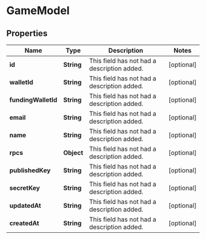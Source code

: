 

# GameModel

## Properties

Name | Type | Description | Notes
------------ | ------------- | ------------- | -------------
**id** | **String** | This field has not had a description added. |  [optional]
**walletId** | **String** | This field has not had a description added. |  [optional]
**fundingWalletId** | **String** | This field has not had a description added. |  [optional]
**email** | **String** | This field has not had a description added. |  [optional]
**name** | **String** | This field has not had a description added. |  [optional]
**rpcs** | **Object** | This field has not had a description added. |  [optional]
**publishedKey** | **String** | This field has not had a description added. |  [optional]
**secretKey** | **String** | This field has not had a description added. |  [optional]
**updatedAt** | **String** | This field has not had a description added. |  [optional]
**createdAt** | **String** | This field has not had a description added. |  [optional]




